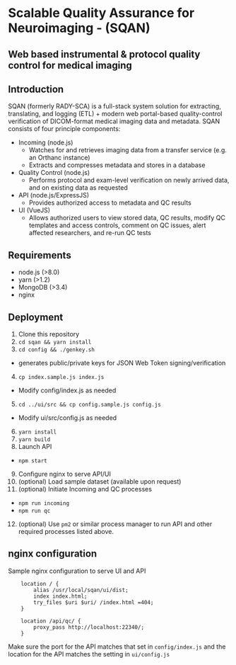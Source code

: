 # Scalable Quality Assurance for Neuroimaging - (SQAN)
## Web based instrumental & protocol quality control for medical imaging

## Introduction

SQAN (formerly RADY-SCA) is a full-stack system solution for extracting, translating, and logging (ETL) + modern web portal-based quality-control verification of DICOM-format medical imaging data and metadata. SQAN consists of four principle components:


* Incoming (node.js)
  * Watches for and retrieves imaging data from a transfer service (e.g. an Orthanc instance)
  * Extracts and compresses metadata and stores in a database
* Quality Control (node.js)
  * Performs protocol and exam-level verification on newly arrived data, and on existing data as requested
* API (node.js/ExpressJS)
  * Provides authorized access to metadata and QC results
* UI (VueJS)
  * Allows authorized users to view stored data, QC results, modify QC templates and access controls, comment on QC issues, alert affected researchers, and re-run QC tests
  
  
## Requirements

* node.js (>8.0)
* yarn (>1.2)
* MongoDB (>3.4)
* nginx


## Deployment

1.  Clone this repository
2.  `cd sqan && yarn install`
3.  `cd config && ./genkey.sh`
  * generates public/private keys for JSON Web Token signing/verification
4.  `cp index.sample.js index.js`
  * Modify config/index.js as needed
5. `cd ../ui/src && cp config.sample.js config.js`
  * Modify ui/src/config.js as needed
6.  `yarn install`
7.  `yarn build`
8.  Launch API
  * `npm start` 
9.  Configure nginx to serve API/UI 
10.  (optional) Load sample dataset (available upon request)
11.  (optional) Initiate Incoming and QC processes
  * `npm run incoming`
  * `npm run qc`
12. (optional) Use `pm2` or similar process manager to run API and other required processes listed above.


## nginx configuration

Sample nginx configuration to serve UI and API
  
```
    location / {
        alias /usr/local/sqan/ui/dist;
        index index.html;
        try_files $uri $uri/ /index.html =404;
    }
    
    location /api/qc/ {
        proxy_pass http://localhost:22340/;
    }
```

Make sure the port for the API matches that set in `config/index.js` and the location for the API matches the setting in `ui/config.js`
